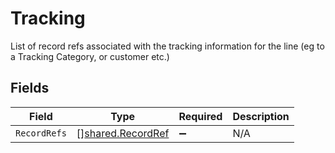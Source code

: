 # Tracking

List of record refs associated with the tracking information for the line (eg to a Tracking Category, or customer etc.)


## Fields

| Field                                                         | Type                                                          | Required                                                      | Description                                                   |
| ------------------------------------------------------------- | ------------------------------------------------------------- | ------------------------------------------------------------- | ------------------------------------------------------------- |
| `RecordRefs`                                                  | [][shared.RecordRef](../../../pkg/models/shared/recordref.md) | :heavy_minus_sign:                                            | N/A                                                           |
